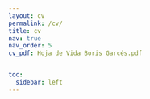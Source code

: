 ```yaml
---
layout: cv
permalink: /cv/
title: cv
nav: true
nav_order: 5
cv_pdf: Hoja de Vida Boris Garcés.pdf


toc:
  sidebar: left
---
```

